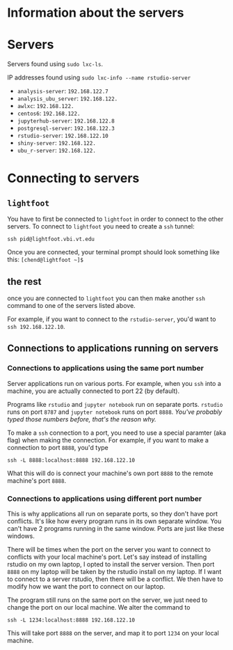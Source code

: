 # Information about the servers

# Servers

Servers found using `sudo lxc-ls`.

IP addresses found using `sudo lxc-info --name rstudio-server`

- `analysis-server`: `192.168.122.7`
- `analysis_ubu_server`: `192.168.122.`
- `awlxc`: `192.168.122.`
- `centos6`: `192.168.122.`
- `jupyterhub-server`: `192.168.122.8`
- `postgresql-server`: `192.168.122.3`
- `rstudio-server`: `192.168.122.10`
- `shiny-server`: `192.168.122.`
- `ubu_r-server`: `192.168.122.`

# Connecting to servers

## `lightfoot`

You have to first be connected to `lightfoot` in order to connect to the other servers.
To connect to `lightfoot` you need to create a `ssh` tunnel:

`ssh pid@lightfoot.vbi.vt.edu`

Once you are connected, your terminal prompt should look something like this: `[chend@lightfoot ~]$ `

## the rest

once you are connected to `lightfoot` you can then make another `ssh` command to one of the servers listed above.

For example, if you want to connect to the `rstudio-server`, you'd want to `ssh 192.168.122.10`.

## Connections to applications running on servers

### Connections to applications using the same port number

Server applications run on various ports.
For example, when you `ssh` into a machine, you are actually connected to port 22 (by default).

Programs like `rstudio` and `jupyter notebook` run on separate ports.
`rstudio` runs on port `8787` and `jupyter notebook` runs on port `8888`.
*You've probably typed those numbers before, that's the reason why.*

To make a `ssh` connection to a port, you need to use a special paramter (aka flag) when making the connection.
For example, if you want to make a connection to port `8888`, you'd type

`ssh -L 8888:localhost:8888 192.168.122.10`

What this will do is connect your machine's own port `8888` to the remote machine's port `8888`.

### Connections to applications using different port number

This is why applications all run on separate ports, so they don't have port conflicts.
It's like how every program runs in its own separate window.
You can't have 2 programs running in the same window.
Ports are just like these windows.

There will be times when the port on the server you want to connect to conflicts with your local machine's port.
Let's say instead of installing rstudio on my own laptop, I opted to install the server version.
Then port `8888` on my laptop will be taken by the rstudio install on my laptop.
If I want to connect to a server rstudio, then there will be a conflict.
We then have to modify how we want the port to connect on our laptop.

The program still runs on the same port on the server, we just need to change the port on our local machine.
We alter the command to

`ssh -L 1234:localhost:8888 192.168.122.10`

This will take port `8888` on the server, and map it to port `1234` on your local machine.
